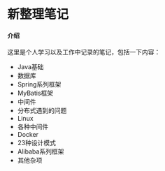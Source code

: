 # 新整理笔记

#### 介绍
这里是个人学习以及工作中记录的笔记，包括一下内容：

- Java基础
- 数据库
- Spring系列框架
- MyBatis框架
- 中间件
- 分布式遇到的问题
- Linux
- 各种中间件
- Docker
- 23种设计模式
- Alibaba系列框架
- 其他杂项
